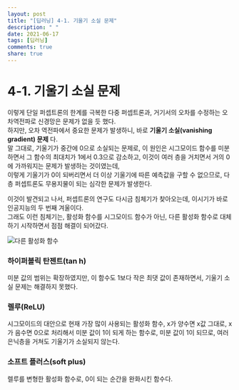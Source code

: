 ```yaml
---
layout: post
title: "[딥러닝] 4-1. 기울기 소실 문제"
description: " "
date: 2021-06-17
tags: [딥러닝]
comments: true
share: true
---
```


# 4-1. 기울기 소실 문제

이렇게 단일 퍼셉트론의 한계를 극복한 다중 퍼셉트론과, 거기서의 오차를 수정하는 오차역전파로 신경망은 문제가 없을 듯 했다.  
하지만, 오차 역전파에서 중요한 문제가 발생하니, 바로 **기울기 소실(vanishing gradient) 문제** 다.  
말 그대로, 기울기가 중간에 0으로 소실되는 문제로, 이 원인은 시그모이드 함수를 미분하면서 그 함수의 최대치가 1에서 0.3으로 감소하고, 이것이 여러 층을 거치면서 거의 0에 가까워지는 문제가 발생하는 것이였는데,   
이렇게 기울기가 0이 되버리면서 더 이상 기울기에 따른 예측값을 구할 수 없으므로, 다층 퍼셉트론도 무용지물이 되는 심각한 문제가 발생한다.

이것이 발견되고 나서, 퍼셉트론의 연구도 다시금 침체기가 찾아오는데, 이시기가 바로 인공지능의 두 번째 겨울이다.  
그래도 이런 침체기는, 활성화 함수를 시그모이드 함수가 아닌, 다른 활성화 함수로 대체하기 시작하면서 점점 해결이 되어갔다.

![다른 활성화 함수](https://user-images.githubusercontent.com/48408417/88480967-07220180-cf94-11ea-8f3a-1d8720bf9ae1.png)

### 하이퍼볼릭 탄젠트(tan h)
미분 값의 범위는 확장하였지만, 이 함수도 1보다 작은 최댓 값이 존재하면서, 기울기 소실 문제는 해결하지 못했다.
### 렐루(ReLU)
시그모이드의 대안으로 현재 가장 많이 사용되는 활성화 함수, x가 양수면 x값 그대로, x가 음수면 0으로 처리해서 미분 값이 1이 되게 하는 함수로, 미분 값이 1이 되므로, 여러 은닉층을 거쳐도 기울기가 소실되지 않는다.
### 소프트 플러스(soft plus)
렐루를 변형한 활성화 함수로, 0이 되는 순간을 완화시킨 함수다.
